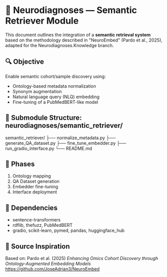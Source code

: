 ﻿# 🧠 Neurodiagnoses — Semantic Retriever Module

This document outlines the integration of a **semantic retrieval system** based on the methodology described in "NeuroEmbed" (Pardo et al., 2025), adapted for the Neurodiagnoses.Knowledge branch.

## 🔍 Objective

Enable semantic cohort/sample discovery using:
- Ontology-based metadata normalization
- Synonym augmentation
- Natural language query (NLQ) embedding
- Fine-tuning of a PubMedBERT-like model

## 📁 Submodule Structure: neurodiagnoses/semantic_retriever/

semantic_retriever/
├── normalize_metadata.py
├── generate_QA_dataset.py
├── fine_tune_embedder.py
├── run_gradio_interface.py
└── README.md

## 🧭 Phases

1. Ontology mapping
2. QA Dataset generation
3. Embedder fine-tuning
4. Interface deployment

## 🔗 Dependencies

- sentence-transformers
- rdflib, thefuzz, PubMedBERT
- gradio, scikit-learn, pymed, pandas, huggingface_hub

## 📌 Source Inspiration

Based on:
Pardo et al. (2025) *Enhancing Omics Cohort Discovery through Ontology-Augmented Embedding Models*
https://github.com/JoseAdrian3/NeuroEmbed
